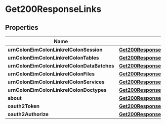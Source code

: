 

# Get200ResponseLinks


## Properties

| Name | Type | Description | Notes |
|------------ | ------------- | ------------- | -------------|
|**urnColonEimColonLinkrelColonSession** | [**Get200ResponseLinksUrnEimLinkrelSession**](Get200ResponseLinksUrnEimLinkrelSession.md) |  |  [optional] |
|**urnColonEimColonLinkrelColonTables** | [**Get200ResponseLinksUrnEimLinkrelTables**](Get200ResponseLinksUrnEimLinkrelTables.md) |  |  [optional] |
|**urnColonEimColonLinkrelColonDataBatches** | [**Get200ResponseLinksUrnEimLinkrelDataBatches**](Get200ResponseLinksUrnEimLinkrelDataBatches.md) |  |  [optional] |
|**urnColonEimColonLinkrelColonFiles** | [**Get200ResponseLinksUrnEimLinkrelFiles**](Get200ResponseLinksUrnEimLinkrelFiles.md) |  |  [optional] |
|**urnColonEimColonLinkrelColonServices** | [**Get200ResponseLinksUrnEimLinkrelServices**](Get200ResponseLinksUrnEimLinkrelServices.md) |  |  [optional] |
|**urnColonEimColonLinkrelColonDoctypes** | [**Get200ResponseLinksUrnEimLinkrelDoctypes**](Get200ResponseLinksUrnEimLinkrelDoctypes.md) |  |  [optional] |
|**about** | [**Get200ResponseLinksAbout**](Get200ResponseLinksAbout.md) |  |  [optional] |
|**oauth2Token** | [**Get200ResponseLinksOauth2Token**](Get200ResponseLinksOauth2Token.md) |  |  [optional] |
|**oauth2Authorize** | [**Get200ResponseLinksOauth2Authorize**](Get200ResponseLinksOauth2Authorize.md) |  |  [optional] |



